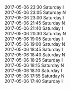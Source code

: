 2017-05-06 23:30 Saturday  I  
2017-05-06 23:05 Saturday  N  
2017-05-06 23:00 Saturday  I  
2017-05-06 21:45 Saturday  N  
2017-05-06 21:40 Saturday  I  
2017-05-06 20:30 Saturday  N  
2017-05-06 19:05 Saturday  I  
2017-05-06 19:00 Saturday  N  
2017-05-06 18:45 Saturday  I  
2017-05-06 18:40 Saturday  N  
2017-05-06 18:25 Saturday  I  
2017-05-06 18:15 Saturday  N  
2017-05-06 18:10 Saturday  I  
2017-05-06 17:55 Saturday  N  
2017-05-06 17:40 Saturday  I  
